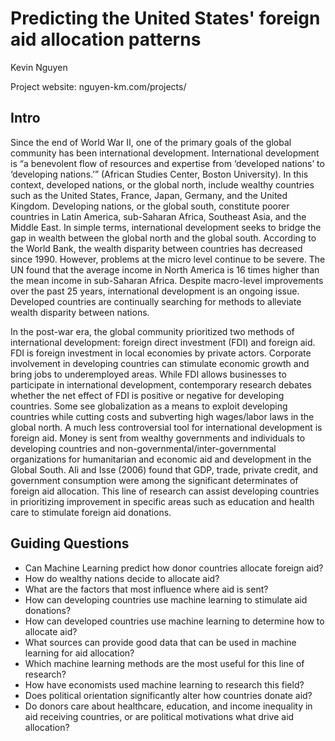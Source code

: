 # Predicting the United States' foreign aid allocation patterns 
Kevin Nguyen

Project website: nguyen-km.com/projects/

## Intro
Since the end of World War II, one of the primary goals of the global community has been international development. International development is “a benevolent flow of resources and expertise from ‘developed nations’ to ‘developing nations.’” (African Studies Center, Boston University). In this context, developed nations, or the global north, include wealthy countries such as the United States, France, Japan, Germany, and the United Kingdom. Developing nations, or the global south, constitute poorer countries in Latin America, sub-Saharan Africa, Southeast Asia, and the Middle East. In simple terms, international development seeks to bridge the gap in wealth between the global north and the global south. According to the World Bank, the wealth disparity between countries has decreased since 1990. However, problems at the micro level continue to be severe. The UN found that the average income in North America is 16 times higher than the mean income in sub-Saharan Africa. Despite macro-level improvements over the past 25 years, international development is an ongoing issue. Developed countries are continually searching for methods to alleviate wealth disparity between nations.

In the post-war era, the global community prioritized two methods of international development: foreign direct investment (FDI) and foreign aid. FDI is foreign investment in local economies by private actors. Corporate involvement in developing countries can stimulate economic growth and bring jobs to underemployed areas. While FDI allows businesses to participate in international development, contemporary research debates whether the net effect of FDI is positive or negative for developing countries. Some see globalization as a means to exploit developing countries while cutting costs and subverting high wages/labor laws in the global north. A much less controversial tool for international development is foreign aid. Money is sent from wealthy governments and individuals to developing countries and non-governmental/inter-governmental organizations for humanitarian and economic aid and development in the Global South. Ali and Isse (2006) found that GDP, trade, private credit, and government consumption were among the significant determinates of foreign aid allocation. This line of research can assist developing countries in prioritizing improvement in specific areas such as education and health care to stimulate foreign aid donations.

## Guiding Questions
- Can Machine Learning predict how donor countries allocate foreign aid?
- How do wealthy nations decide to allocate aid?
- What are the factors that most influence where aid is sent?
- How can developing countries use machine learning to stimulate aid donations?
- How can developed countries use machine learning to determine how to allocate aid?
- What sources can provide good data that can be used in machine learning for aid allocation?
- Which machine learning methods are the most useful for this line of research?
- How have economists used machine learning to research this field?
- Does political orientation significantly alter how countries donate aid?
- Do donors care about healthcare, education, and income inequality in aid receiving countries, or are political motivations what drive aid allocation?
